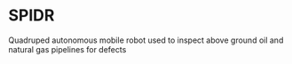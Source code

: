 # SPIDR
Quadruped autonomous mobile robot used to inspect above ground oil and natural gas pipelines for defects
